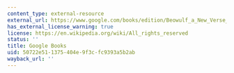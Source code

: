 ```yaml
---
content_type: external-resource
external_url: https://www.google.com/books/edition/Beowulf_a_New_Verse_Translation_Bilingua/m-7crEM3A0AC?hl=en&gbpv=1
has_external_license_warning: true
license: https://en.wikipedia.org/wiki/All_rights_reserved
status: ''
title: Google Books
uid: 50722e51-1375-404e-9f3c-fc9393a5b2ab
wayback_url: ''
---
```

